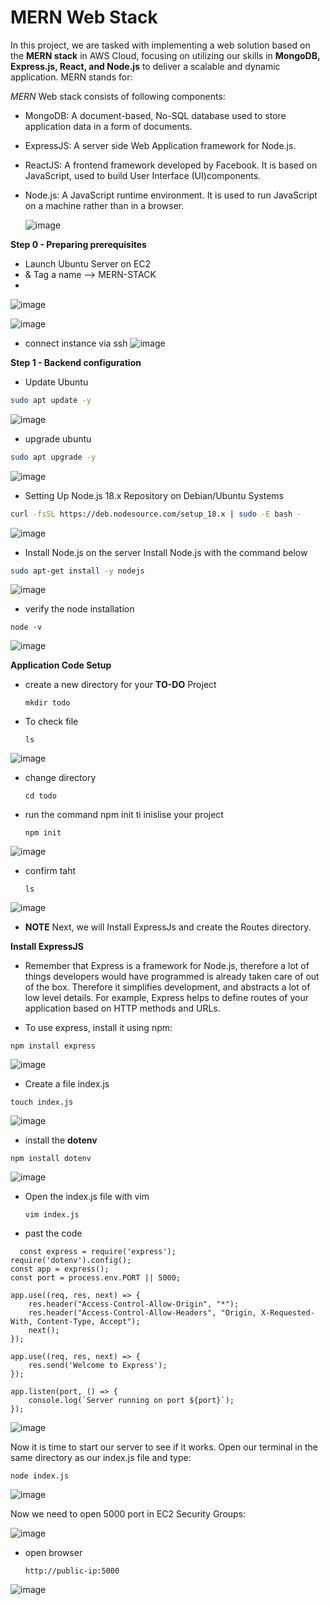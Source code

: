 # MERN Web Stack
In this project, we are tasked with implementing a web solution based on the **MERN stack** in AWS Cloud, focusing on utilizing our skills in **MongoDB, Express.js, React, and Node.js** to deliver a scalable and dynamic application.
MERN stands for:

 *MERN* Web stack consists of following components:
  * MongoDB: A document-based, No-SQL database used to store application data in a form of documents.
  * ExpressJS: A server side Web Application framework for Node.js.
  * ReactJS: A frontend framework developed by Facebook. It is based on JavaScript, used to build User Interface (UI)components.
  * Node.js: A JavaScript runtime environment. It is used to run JavaScript on a machine rather than in a browser.

    ![image](https://github.com/user-attachments/assets/71db1d60-9178-4ad3-adf7-3257841c6b55)

**Step 0 - Preparing prerequisites**
* Launch Ubuntu Server on EC2
* & Tag a name --> MERN-STACK
* 
![image](https://github.com/user-attachments/assets/07c554ad-3372-48f0-b9ff-46cea48afab5)

![image](https://github.com/user-attachments/assets/326928ac-b02d-4bc5-a9f2-96fd03670d7c)

* connect instance via ssh
  ![image](https://github.com/user-attachments/assets/f40ea107-8e78-4f64-b97c-b90a4958c4ad)



**Step 1 - Backend configuration**

* Update Ubuntu
```bash
sudo apt update -y
```
![image](https://github.com/user-attachments/assets/11c080e0-a132-4069-969e-8c868430181f)


* upgrade ubuntu
```bash
sudo apt upgrade -y
```
![image](https://github.com/user-attachments/assets/df8621db-9ad3-4492-818f-d102a6302b3f)



* Setting Up Node.js 18.x Repository on Debian/Ubuntu Systems

```bash
curl -fsSL https://deb.nodesource.com/setup_18.x | sudo -E bash -
```
![image](https://github.com/user-attachments/assets/1a0f4190-1d6a-4332-85d7-6c7db2bffbc6)


* Install Node.js on the server
Install Node.js with the command below

```bash
sudo apt-get install -y nodejs
```
![image](https://github.com/user-attachments/assets/c4cf3bbf-a3a6-4898-a21a-347e6bb272ac)

* verify the node installation
```
node -v
```
![image](https://github.com/user-attachments/assets/ac088abc-3279-45ae-876d-bba4f9a7d30a)


**Application Code Setup**
* create a new directory for your  **TO-DO** Project
  ```
  mkdir todo
  ```
* To check file
    ```
    ls
    ```
![image](https://github.com/user-attachments/assets/87d72ccb-3542-447e-ade0-75a68436efcc)

* change directory
  ```
  cd todo
  ```
* run the command npm init ti inislise your project
  ```
  npm init
  ```
![image](https://github.com/user-attachments/assets/3a29460a-d0be-46c2-bba6-43deb6884e3b)

* confirm  taht
  ```
  ls
  ```
![image](https://github.com/user-attachments/assets/d3dd79cc-59d2-41f7-8e62-cc5cbb93c472)

* **NOTE** Next, we will Install ExpressJs and create the Routes directory.

**Install ExpressJS**
* Remember that Express is a framework for Node.js, therefore a lot of things developers would have programmed is already taken care of out of the box. Therefore it simplifies development, and abstracts a lot of low level details. For example, Express helps to define routes of your application based on HTTP methods and URLs.

* To use express, install it using npm:
```
npm install express
```
![image](https://github.com/user-attachments/assets/98dd8b59-2611-4d92-a87c-adb7aeeed8b4)

* Create a file index.js
```
touch index.js
```
![image](https://github.com/user-attachments/assets/8a029347-b0d7-4d03-aa5c-4b9f7aaba4c3)


* install the **dotenv**

```
npm install dotenv
```
![image](https://github.com/user-attachments/assets/5f51d881-ff17-44c6-ae51-f114a904b1a7)

* Open the index.js file with vim
  ```
  vim index.js
  ```
* past the code
  
```
  const express = require('express');
require('dotenv').config();
const app = express();
const port = process.env.PORT || 5000;

app.use((req, res, next) => {
    res.header("Access-Control-Allow-Origin", "*");
    res.header("Access-Control-Allow-Headers", "Origin, X-Requested-With, Content-Type, Accept");
    next();
});

app.use((req, res, next) => {
    res.send('Welcome to Express');
});

app.listen(port, () => {
    console.log(`Server running on port ${port}`);
});

```
![image](https://github.com/user-attachments/assets/c0a6c879-3cad-4eb3-8964-f199cbf225d2)

Now it is time to start our server to see if it works. Open our terminal in the same directory as our index.js file and type:

```
node index.js
```

![image](https://github.com/user-attachments/assets/30b7bb17-dd1b-4883-93e9-a620658797ba)


Now we need to open 5000 port in EC2 Security Groups:

![image](https://github.com/user-attachments/assets/0a74108a-e272-4805-93d1-a1354c2834f9)


* open browser
  ```
  http://public-ip:5000
  ```

![image](https://github.com/user-attachments/assets/70a3a49b-8994-452c-8a14-581377d0f60a)





